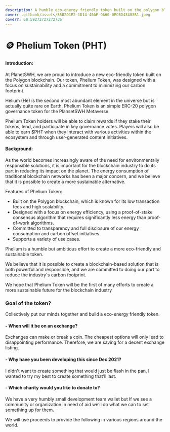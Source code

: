 ```yaml
---
description: A humble eco-energy friendly token built on the polygon blockchain.
cover: .gitbook/assets/550291E2-1D14-40AE-9A60-0EC6D43483B1.jpeg
coverY: 68.59272727272736
---
```


# 🪙 Phelium Token (PHT)

#### Introduction:

At PlanetSWH, we are proud to introduce a new eco-friendly token built on the Polygon blockchain. Our token, Phelium Token, was designed with a focus on sustainability and a commitment to minimizing our carbon footprint.

Helium (He) is the second most abundant element in the universe but is actually quite rare on Earth. Phelium Token is an simple ERC-20 polygon governance token for the PlansetSWH Metaverse.&#x20;

Phelium Token holders will be able to claim rewards if they stake their tokens, lend, and participate in key governance votes. Players will also be able to earn $PHT when they interact with various activities within the ecosystem and through user-generated content initiatives.

#### Background:

As the world becomes increasingly aware of the need for environmentally responsible solutions, it is important for the blockchain industry to do its part in reducing its impact on the planet. The energy consumption of traditional blockchain networks has been a major concern, and we believe that it is possible to create a more sustainable alternative.

Features of Phelium Token:

* Built on the Polygon blockchain, which is known for its low transaction fees and high scalability.
* Designed with a focus on energy efficiency, using a proof-of-stake consensus algorithm that requires significantly less energy than proof-of-work algorithms.
* Committed to transparency and full disclosure of our energy consumption and carbon offset initiatives.
* Supports a variety of use cases.

Phelium is a humble but ambitious effort to create a more eco-friendly and sustainable token.&#x20;

We believe that it is possible to create a blockchain-based solution that is both powerful and responsible, and we are committed to doing our part to reduce the industry's carbon footprint.&#x20;

We hope that Phelium Token will be the first of many efforts to create a more sustainable future for the blockchain industry

### Goal of the token? <a href="#docs-internal-guid-cff01850-774e-9191-62d8-3f9b10b62652" id="docs-internal-guid-cff01850-774e-9191-62d8-3f9b10b62652"></a>

Collectively put our minds together and build a eco-energy friendly token.

#### - When will it be on an exchange?

Exchanges can make or break a coin. The cheapest options will only lead to disappointing performance. Therefore, we are saving for a decent exchange listing.

#### - Why have you been developing this since Dec 2021?

I didn't want to create something that would just be flash in the pan, I wanted to try my best to create something that’ll last.

#### - Which charity would you like to donate to?

We have a very humbly small development team wallet but If we see a community or organization in need of aid we’ll do what we can to set something up for them.

We will use proceeds to provide the following in various regions around the world.
